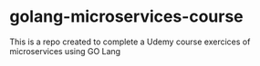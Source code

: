 # golang-microservices-course
This is a repo created to complete a Udemy course exercices of microservices using GO Lang 
